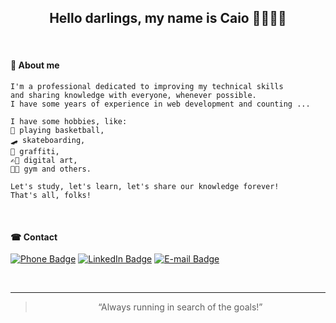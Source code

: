 <h2 align="center">Hello darlings, my name is Caio 🤜🏿🤛🏻</h2>

<br>

#### 📖 About me
```
I'm a professional dedicated to improving my technical skills
and sharing knowledge with everyone, whenever possible.
I have some years of experience in web development and counting ...

I have some hobbies, like:
🏀 playing basketball,
🛹 skateboarding,
🎨 graffiti,
✍🏿 digital art,
🏋🏿 gym and others.

Let's study, let's learn, let's share our knowledge forever!
That's all, folks!
```

<br>

#### ☎ Contact
[![Phone Badge](https://img.shields.io/badge/Phone-(11)943902438-yellow?logo=whatsapp&logoColor=brightgreen&link=tel:5511943902438)](tel:5511943902438)
[![LinkedIn Badge](https://img.shields.io/badge/LinkedIn-Caio%20Henrique-yellow?logo=linkedin&logoColor=blue&link=https://www.linkedin.com/in/caio-henrique-024627171/)](https://www.linkedin.com/in/caio-henrique-024627171/)
[![E-mail Badge](https://img.shields.io/badge/Email-caiohenrique.developer@gmail.com-yellow?logo=gmail&logoColor=red&link=mailto:caiohenrique.developer@gmail.com)](mailto:caiohenrique.developer@gmail.com)

<br>

---
<blockquote align="center">“Always running in search of the goals!”</blockquote>